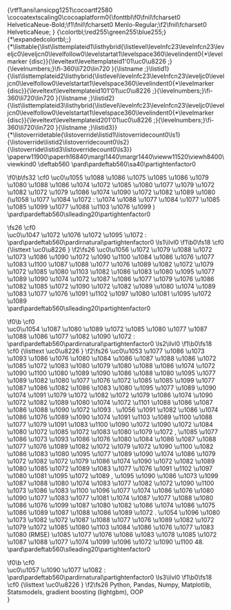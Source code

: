 {\rtf1\ansi\ansicpg1251\cocoartf2580
\cocoatextscaling0\cocoaplatform0{\fonttbl\f0\fnil\fcharset0 HelveticaNeue-Bold;\f1\fnil\fcharset0 Menlo-Regular;\f2\fnil\fcharset0 HelveticaNeue;
}
{\colortbl;\red255\green255\blue255;}
{\*\expandedcolortbl;;}
{\*\listtable{\list\listtemplateid1\listhybrid{\listlevel\levelnfc23\levelnfcn23\leveljc0\leveljcn0\levelfollow0\levelstartat1\levelspace360\levelindent0{\*\levelmarker \{disc\}}{\leveltext\leveltemplateid1\'01\uc0\u8226 ;}{\levelnumbers;}\fi-360\li720\lin720 }{\listname ;}\listid1}
{\list\listtemplateid2\listhybrid{\listlevel\levelnfc23\levelnfcn23\leveljc0\leveljcn0\levelfollow0\levelstartat1\levelspace360\levelindent0{\*\levelmarker \{disc\}}{\leveltext\leveltemplateid101\'01\uc0\u8226 ;}{\levelnumbers;}\fi-360\li720\lin720 }{\listname ;}\listid2}
{\list\listtemplateid3\listhybrid{\listlevel\levelnfc23\levelnfcn23\leveljc0\leveljcn0\levelfollow0\levelstartat1\levelspace360\levelindent0{\*\levelmarker \{disc\}}{\leveltext\leveltemplateid201\'01\uc0\u8226 ;}{\levelnumbers;}\fi-360\li720\lin720 }{\listname ;}\listid3}}
{\*\listoverridetable{\listoverride\listid1\listoverridecount0\ls1}{\listoverride\listid2\listoverridecount0\ls2}{\listoverride\listid3\listoverridecount0\ls3}}
\paperw11900\paperh16840\margl1440\margr1440\vieww11520\viewh8400\viewkind0
\deftab560
\pard\pardeftab560\sa40\partightenfactor0

\f0\b\fs32 \cf0 \uc0\u1055 \u1088 \u1086 \u1075 \u1085 \u1086 \u1079 \u1080 \u1088 \u1086 \u1074 \u1072 \u1085 \u1080 \u1077  \u1079 \u1072 \u1082 \u1072 \u1079 \u1086 \u1074  \u1090 \u1072 \u1082 \u1089 \u1080  (\u1058 \u1077 \u1084 \u1072 : \u1074 \u1088 \u1077 \u1084 \u1077 \u1085 \u1085 \u1099 \u1077  \u1088 \u1103 \u1076 \u1099 )\
\pard\pardeftab560\slleading20\partightenfactor0

\fs26 \cf0 \
\uc0\u1047 \u1072 \u1076 \u1072 \u1095 \u1072 :\
\pard\pardeftab560\pardirnatural\partightenfactor0
\ls1\ilvl0
\f1\b0\fs18 \cf0 {\listtext	\uc0\u8226 	}
\f2\fs26 \uc0\u1056 \u1072 \u1079 \u1088 \u1072 \u1073 \u1086 \u1090 \u1072 \u1090 \u1100  \u1084 \u1086 \u1076 \u1077 \u1083 \u1100  \u1087 \u1088 \u1077 \u1076 \u1089 \u1082 \u1072 \u1079 \u1072 \u1085 \u1080 \u1103  \u1082 \u1086 \u1083 \u1080 \u1095 \u1077 \u1089 \u1090 \u1074 \u1072  \u1087 \u1086 \u1077 \u1079 \u1076 \u1086 \u1082  \u1085 \u1072  \u1090 \u1072 \u1082 \u1089 \u1080  \u1074  \u1089 \u1083 \u1077 \u1076 \u1091 \u1102 \u1097 \u1080 \u1081  \u1095 \u1072 \u1089 \
\pard\pardeftab560\slleading20\partightenfactor0

\f0\b \cf0 \
\uc0\u1054 \u1087 \u1080 \u1089 \u1072 \u1085 \u1080 \u1077  \u1087 \u1088 \u1086 \u1077 \u1082 \u1090 \u1072 :\
\pard\pardeftab560\pardirnatural\partightenfactor0
\ls2\ilvl0
\f1\b0\fs18 \cf0 {\listtext	\uc0\u8226 	}
\f2\fs26 \uc0\u1053 \u1077 \u1086 \u1073 \u1093 \u1086 \u1076 \u1080 \u1084 \u1086  \u1087 \u1088 \u1086 \u1072 \u1085 \u1072 \u1083 \u1080 \u1079 \u1080 \u1088 \u1086 \u1074 \u1072 \u1090 \u1100  \u1080 \u1089 \u1090 \u1086 \u1088 \u1080 \u1095 \u1077 \u1089 \u1082 \u1080 \u1077  \u1076 \u1072 \u1085 \u1085 \u1099 \u1077  \u1087 \u1086  \u1082 \u1086 \u1083 \u1080 \u1095 \u1077 \u1089 \u1090 \u1074 \u1091  \u1079 \u1072 \u1082 \u1072 \u1079 \u1086 \u1074  \u1090 \u1072 \u1082 \u1089 \u1080  \u1074  \u1072 \u1101 \u1088 \u1086 \u1087 \u1086 \u1088 \u1090 \u1072 \u1093 . \u1056 \u1091 \u1082 \u1086 \u1074 \u1086 \u1076 \u1089 \u1090 \u1074 \u1091 \u1103 \u1089 \u1100  \u1088 \u1077 \u1079 \u1091 \u1083 \u1100 \u1090 \u1072 \u1090 \u1072 \u1084 \u1080  \u1072 \u1085 \u1072 \u1083 \u1080 \u1079 \u1072 , \u1085 \u1077 \u1086 \u1073 \u1093 \u1086 \u1076 \u1080 \u1084 \u1086  \u1087 \u1088 \u1077 \u1076 \u1089 \u1082 \u1072 \u1079 \u1072 \u1090 \u1100  \u1082 \u1086 \u1083 \u1080 \u1095 \u1077 \u1089 \u1090 \u1074 \u1086  \u1079 \u1072 \u1082 \u1072 \u1079 \u1086 \u1074  \u1090 \u1072 \u1082 \u1089 \u1080  \u1085 \u1072  \u1089 \u1083 \u1077 \u1076 \u1091 \u1102 \u1097 \u1080 \u1081  \u1095 \u1072 \u1089 , \u1095 \u1090 \u1086 \u1073 \u1099  \u1087 \u1088 \u1080 \u1074 \u1083 \u1077 \u1082 \u1072 \u1090 \u1100  \u1073 \u1086 \u1083 \u1100 \u1096 \u1077  \u1074 \u1086 \u1076 \u1080 \u1090 \u1077 \u1083 \u1077 \u1081  \u1074  \u1087 \u1077 \u1088 \u1080 \u1086 \u1076 \u1099  \u1087 \u1080 \u1082 \u1086 \u1074 \u1086 \u1075 \u1086  \u1089 \u1087 \u1088 \u1086 \u1089 \u1072 . \u1054 \u1096 \u1080 \u1073 \u1082 \u1072  \u1087 \u1088 \u1077 \u1076 \u1089 \u1082 \u1072 \u1079 \u1072 \u1085 \u1080 \u1103  \u1084 \u1086 \u1076 \u1077 \u1083 \u1080  (RMSE) \u1085 \u1077  \u1076 \u1086 \u1083 \u1078 \u1085 \u1072  \u1087 \u1088 \u1077 \u1074 \u1099 \u1096 \u1072 \u1090 \u1100  48.\
\pard\pardeftab560\slleading20\partightenfactor0

\f0\b \cf0 \
\uc0\u1057 \u1090 \u1077 \u1082 :\
\pard\pardeftab560\pardirnatural\partightenfactor0
\ls3\ilvl0
\f1\b0\fs18 \cf0 {\listtext	\uc0\u8226 	}
\f2\fs26 Python, Pandas, Numpy, Matplotlib, Statsmodels, gradient boosting (lightgbm), OOP\
}